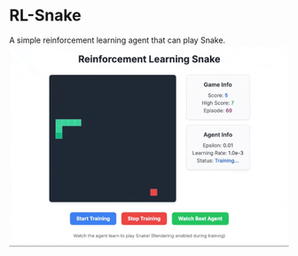 # RL-Snake
A simple reinforcement learning agent that can play Snake.
![](https://github.com/batturm/RL-Snake/blob/main/chrome-capture-2025-4-21.gif)
